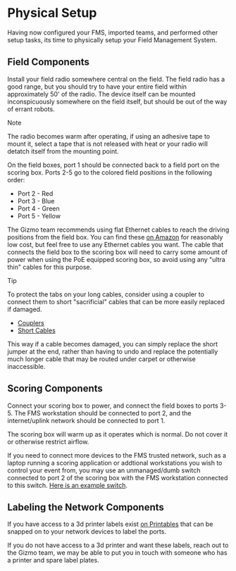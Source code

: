 # Physical Setup

Having now configured your FMS, imported teams, and performed other
setup tasks, its time to physically setup your Field Management
System.

## Field Components

Install your field radio somewhere central on the field.  The field
radio has a good range, but you should try to have your entire field
within approximately 50' of the radio.  The device itself can be
mounted inconspicuously somewhere on the field itself, but should be
out of the way of errant robots.

> [!NOTE]
>
> The radio becomes warm after operating, if using an adhesive tape to
> mount it, select a tape that is not released with heat or your radio
> will detatch itself from the mounting point.

On the field boxes, port 1 should be connected back to a field port on
the scoring box.  Ports 2-5 go to the colored field positions in the
following order:

  * Port 2 - Red
  * Port 3 - Blue
  * Port 4 - Green
  * Port 5 - Yellow

The Gizmo team recommends using flat Ethernet cables to reach the
driving positions from the field box.  You can find these [on
Amazon](https://www.amazon.com/dp/B07PKQ6QC7) for reasonably low cost,
but feel free to use any Ethernet cables you want.  The cable that
connects the field box to the scoring box will need to carry some
amount of power when using the PoE equipped scoring box, so avoid
using any "ultra thin" cables for this purpose.

> [!TIP]
>
> To protect the tabs on your long cables, consider using a coupler to
> connect them to short "sacrificial" cables that can be more easily
> replaced if damaged.
>
>   * [Couplers](https://www.amazon.com/dp/B07WR1N7FX)
>   * [Short Cables](https://www.amazon.com/dp/B0CH646LSF)
>
> This way if a cable becomes damaged, you can simply replace the
> short jumper at the end, rather than having to undo and replace the
> potentially much longer cable that may be routed under carpet or
> otherwise inaccessible.

## Scoring Components

Connect your scoring box to power, and connect the field boxes to
ports 3-5.  The FMS workstation should be connected to port 2, and the
internet/uplink network should be connected to port 1.

The scoring box will warm up as it operates which is normal.  Do not
cover it or otherwise restrict airflow.

If you need to connect more devices to the FMS trusted network, such
as a laptop running a scoring application or addtional workstations
you wish to control your event from, you may use an unmanaged/dumb
switch connected to port 2 of the scoring box with the FMS workstation
connected to this switch.  [Here is an example
switch](https://www.amazon.com/dp/B0034CL3MA/).

## Labeling the Network Components

If you have access to a 3d printer labels exist [on
Printables](https://www.printables.com/model/1026634-gizmo-network-box-labels)
that can be snapped on to your network devices to label the ports.

If you do not have access to a 3d printer and want these labels, reach
out to the Gizmo team, we may be able to put you in touch with someone
who has a printer and spare label plates.

